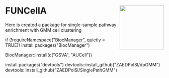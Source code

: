 # FUNCellA <img src='man/logo/logo.png' align="right" height="140" />
Here is created a package for single-sample pathway enrichment with GMM cell clustering

if (!requireNamespace("BiocManager", quietly = TRUE))
    install.packages("BiocManager")

BiocManager::install(c("GSVA", "AUCell"))

install.packages("devtools")
devtools::install_github("ZAEDPolSl/dpGMM")
devtools::install_github("ZAEDPolSl/SinglePathGMM")

